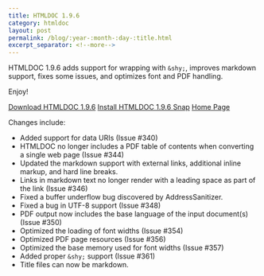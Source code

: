 ```yaml
---
title: HTMLDOC 1.9.6
category: htmldoc
layout: post
permalink: /blog/:year-:month-:day-:title.html
excerpt_separator: <!--more-->
---
```


HTMLDOC 1.9.6 adds support for wrapping with `&shy;`, improves markdown support,
fixes some issues, and optimizes font and PDF handling.

Enjoy!

<a class="btn btn-primary" href="https://github.com/michaelrsweet/htmldoc/releases/tag/v1.9.6">Download HTMLDOC 1.9.6</a>
<a class="btn btn-default" href="https://snapcraft.io/htmldoc">Install HTMLDOC 1.9.6 Snap</a>
<a class="btn btn-default" href="/htmldoc/index.html">Home Page</a>

<!--more-->

Changes include:

- Added support for data URIs (Issue #340)
- HTMLDOC no longer includes a PDF table of contents when converting a single
  web page (Issue #344)
- Updated the markdown support with external links, additional inline markup,
  and hard line breaks.
- Links in markdown text no longer render with a leading space as part of the
  link (Issue #346)
- Fixed a buffer underflow bug discovered by AddressSanitizer.
- Fixed a bug in UTF-8 support (Issue #348)
- PDF output now includes the base language of the input document(s)
  (Issue #350)
- Optimized the loading of font widths (Issue #354)
- Optimized PDF page resources (Issue #356)
- Optimized the base memory used for font widths (Issue #357)
- Added proper `&shy;` support (Issue #361)
- Title files can now be markdown.
